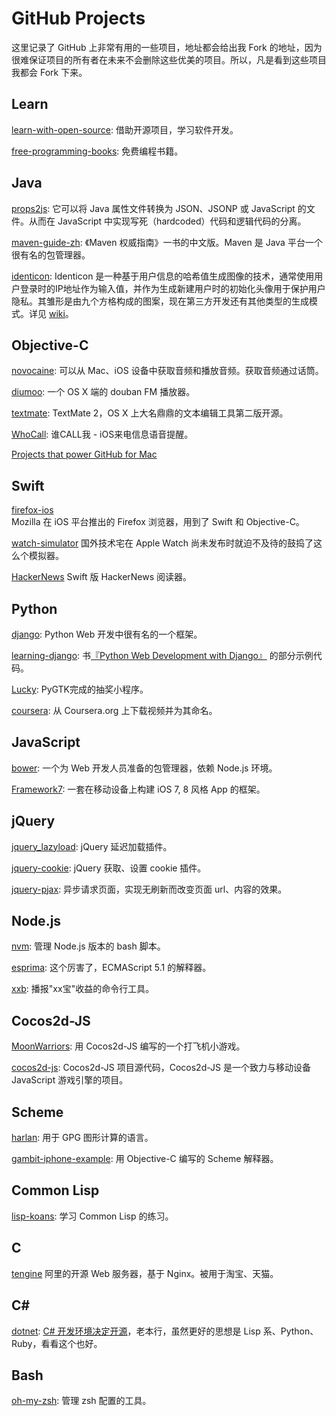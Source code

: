 GitHub Projects
===============

这里记录了 GitHub 上非常有用的一些项目，地址都会给出我 Fork 的地址，因为很难保证项目的所有者在未来不会删除这些优美的项目。所以，凡是看到这些项目我都会 Fork 下来。

Learn
-----

[learn-with-open-source][28]: 借助开源项目，学习软件开发。

[free-programming-books][29]: 免费编程书籍。

Java
----

[props2js][1]: 它可以将 Java 属性文件转换为 JSON、JSONP 或 JavaScript 的文件。从而在 JavaScript 中实现写死（hardcoded）代码和逻辑代码的分离。

[maven-guide-zh][9]: 《Maven 权威指南》一书的中文版。Maven 是 Java 平台一个很有名的包管理器。

[identicon][12]: Identicon 是一种基于用户信息的哈希值生成图像的技术，通常使用用户登录时的IP地址作为输入值，并作为生成新建用户时的初始化头像用于保护用户隐私。其雏形是由九个方格构成的图案，现在第三方开发还有其他类型的生成模式。详见 [wiki][13]。

Objective-C
-----------

[novocaine][2]: 可以从 Mac、iOS 设备中获取音频和播放音频。获取音频通过话筒。

[diumoo][3]: 一个 OS X 端的 douban FM 播放器。

[textmate][18]: TextMate 2，OS X 上大名鼎鼎的文本编辑工具第二版开源。

[WhoCall][30]: 谁CALL我 - iOS来电信息语音提醒。

[Projects that power GitHub for Mac](https://github.com/showcases/projects-that-power-github-for-mac)

Swift
-----

[firefox-ios](https://github.com/Ju2ender/firefox-ios)    
Mozilla 在 iOS 平台推出的 Firefox 浏览器，用到了 Swift 和 Objective-C。

[watch-simulator](https://github.com/Ju2ender/watch-simulator)
国外技术宅在 Apple Watch 尚未发布时就迫不及待的鼓捣了这么个模拟器。

[HackerNews](https://github.com/Ju2ender/HackerNews)
Swift 版 HackerNews 阅读器。

Python
------

[django][4]: Python Web 开发中很有名的一个框架。

[learning-django][5]: 书[『Python Web Development with Django』][6] 的部分示例代码。

[Lucky][7]: PyGTK完成的抽奖小程序。

[coursera][8]: 从 Coursera.org 上下载视频并为其命名。

JavaScript
----------

[bower][14]: 一个为 Web 开发人员准备的包管理器，依赖 Node.js 环境。

[Framework7][15]: 一套在移动设备上构建 iOS 7, 8 风格 App 的框架。

jQuery
------

[jquery_lazyload][17]: jQuery 延迟加载插件。

[jquery-cookie][20]: jQuery 获取、设置 cookie 插件。

[jquery-pjax][26]: 异步请求页面，实现无刷新而改变页面 url、内容的效果。

Node.js
-------

[nvm][24]: 管理 Node.js 版本的 bash 脚本。

[esprima][25]: 这个厉害了，ECMAScript 5.1 的解释器。

[xxb][23]: 播报"xx宝"收益的命令行工具。

Cocos2d-JS
----------

[MoonWarriors][10]: 用 Cocos2d-JS 编写的一个打飞机小游戏。

[cocos2d-js][11]: Cocos2d-JS 项目源代码，Cocos2d-JS 是一个致力与移动设备 JavaScript 游戏引擎的项目。

Scheme
------

[harlan][16]: 用于 GPG 图形计算的语言。

[gambit-iphone-example][27]: 用 Objective-C 编写的 Scheme 解释器。

Common Lisp
-----------

[lisp-koans][19]: 学习 Common Lisp 的练习。

C
-

[tengine](https://github.com/Ju2ender/tengine)
阿里的开源 Web 服务器，基于 Nginx。被用于淘宝、天猫。

C#
---

[dotnet][21]: [C# 开发环境决定开源][22]，老本行，虽然更好的思想是 Lisp 系、Python、Ruby，看看这个也好。

Bash
----

[oh-my-zsh][31]: 管理 zsh 配置的工具。

[1]: https://github.com/Ju2ender/props2js
[2]: https://github.com/Ju2ender/novocaine
[3]: https://github.com/Ju2ender/diumoo
[4]: https://github.com/Ju2ender/django
[5]: https://github.com/Ju2ender/learning-django
[6]: http://book.douban.com/review/5465791/
[7]: https://github.com/Ju2ender/Lucky
[8]: https://github.com/Ju2ender/coursera
[9]: https://github.com/Ju2ender/maven-guide-zh
[10]: https://github.com/Ju2ender/MoonWarriors
[11]: https://github.com/Ju2ender/cocos2d-js
[12]: https://github.com/Ju2ender/identicon
[13]: http://zh.wikipedia.org/wiki/Identicon
[14]: https://github.com/bower/bower
[15]: https://github.com/nolimits4web/Framework7
[16]: https://github.com/Ju2ender/harlan
[17]: https://github.com/tuupola/jquery_lazyload
[18]: https://github.com/textmate/textmate
[19]: https://github.com/Ju2ender/lisp-koans
[20]: https://github.com/carhartl/jquery-cookie
[21]: https://github.com/microsoft/dotnet
[22]: http://news.cnblogs.com/n/508410/
[23]: https://github.com/Ju2ender/xxb
[24]: https://github.com/Ju2ender/nvm
[25]: https://github.com/Ju2ender/esprima
[26]: https://github.com/Ju2ender/jquery-pjax
[27]: https://github.com/Ju2ender/gambit-iphone-example
[28]: https://github.com/Ju2ender/learn-with-open-source
[29]: https://github.com/Ju2ender/free-programming-books
[30]: https://github.com/Ju2ender/WhoCall
[31]: https://github.com/robbyrussell/oh-my-zsh
